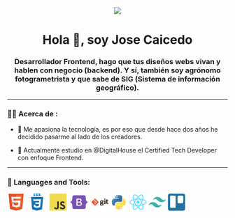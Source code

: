 <div id="header" align="center">
    <img src="https://media.giphy.com/media/M9kgjEsLG6LMbYC9dl/giphy.gif" width="200" />
    <h1 align="center">Hola 👋, soy Jose Caicedo</h1>
    <h3 align="center">Desarrollador Frontend, hago que tus diseños webs vivan y hablen con negocio (backend). Y sí, también soy agrónomo fotogrametrista y que sabe de SIG (Sistema de información geográfico). </h3>
</div>

---

### 👨‍💻 Acerca de :

- 📝 Me apasiona la tecnología, es por eso que desde hace dos años he decidido pasarme al lado de los creadores.

- 🌱 Actualmente estudio en @DigitalHouse el Certified Tech Developer con enfoque Frontend.

---

<div align="left">
    <h3>🔨 Languages and Tools:</h3>
    <div>
        <img src="https://github.com/devicons/devicon/blob/master/icons/html5/html5-original.svg" title="HTML5" alt="HTML" width="40" height="40"/>&nbsp;
        <img src="https://github.com/devicons/devicon/blob/master/icons/css3/css3-plain-wordmark.svg"  title="CSS3" alt="CSS" width="40" height="40"/>&nbsp;
        <img src="https://github.com/devicons/devicon/blob/master/icons/javascript/javascript-original.svg" title="JavaScript" alt="JavaScript" width="40" height="40"/>&nbsp;
        <img src="https://github.com/devicons/devicon/blob/master/icons/bootstrap/bootstrap-plain.svg" title="Bootstrap" alt="Bootstrap" width="40" height="40"/>&nbsp;
        <img src="https://github.com/devicons/devicon/blob/master/icons/git/git-original-wordmark.svg" title="Git" **alt="Git" width="40" height="40"/>
        <img src="https://github.com/devicons/devicon/blob/master/icons/python/python-original.svg" title="Git" **alt="Git" width="40" height="40"/>
        <img src="https://github.com/devicons/devicon/blob/master/icons/react/react-original.svg" title="Git" **alt="Git" width="40" height="40"/>
        <img src="https://github.com/devicons/devicon/blob/master/icons/tailwindcss/tailwindcss-plain.svg" title="Git" **alt="Git" width="40" height="40"/>
        <img src="https://github.com/devicons/devicon/blob/master/icons/trello/trello-plain.svg" title="Git" **alt="Git" width="40" height="40"/>
      </div>
</div>
